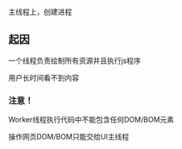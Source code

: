 主线程上，创建进程

## 起因

一个线程负责绘制所有资源并且执行js程序

用户长时间看不到内容

### 

### 注意！

Worker线程执行代码中不能包含任何DOM/BOM元素

操作网页DOM/BOM只能交给UI主线程